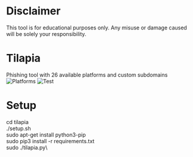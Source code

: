 # Disclaimer
This tool is for educational purposes only. Any misuse or damage caused will be solely your responsibility.
# Tilapia
Phishing tool with 26 available platforms and custom subdomains\
![Platforms](https://raw.githubusercontent.com/Helichopper/Tilapia/master/screenshots/2.png)
![Test](https://raw.githubusercontent.com/Helichopper/Tilapia/master/screenshots/3.png)
# Setup
cd tilapia\
./setup.sh\
sudo apt-get install python3-pip\
sudo pip3 install -r requirements.txt\
sudo ./tilapia.py\
